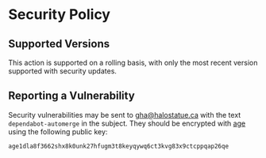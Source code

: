 # Security Policy

## Supported Versions

This action is supported on a rolling basis, with only the most recent version
supported with security updates.

## Reporting a Vulnerability

Security vulnerabilities may be sent to [gha@halostatue.ca][email] with the text
`dependabot-automerge` in the subject. They should be encrypted with [age][age]
using the following public key:

```
age1dla8f3662shx8k0unk27hfugm3t8keyqywq6ct3kvg83x9ctcppqap26qe
```

[email]: mailto:actions@halostatue.ca
[age]: https://github.com/FiloSottile/age
